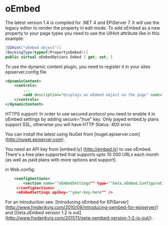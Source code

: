 oEmbed
======

The latest version 1.4 is compiled for .NET 4 and EPiServer 7. It will use the legacy editor to render the property in edit mode. To add oEmbed as a new property to your page types you need to use the UIHint attribute like in this example:
```csharp
[UIHint("oEmbed object")]
[BackingType(typeof(PropertyoEmbed))]
public virtual oEmbedOptions Embed { get; set; }
```

To use the dynamic content plugin, you need to register it in your sites episerver.config file 
```xml
<dynamicContent>
	<controls>
		...
		<add description="Displays an oEmbed object on the page" name="oEmbedPlugin" type="Geta.oEmbed.DynamicContent.oEmbedPlugin, Geta.oEmbed" />
	</controls>
</dynamicContent>
```
HTTPS support:
In order to use secured protocol you need to enable it in oEmbed settings by adding secure="true" key. Only payed embed.ly plans support SSL, otherwise you will have HTTP Status: 400 error.

You can install the latest using NuGet from [nuget.episerver.com] (http://nuget.episerver.com).

You need an API key from [embed.ly] (http://embed.ly) to use oEmbed. There's a free plan supported that supports upto 10 000 URLs each month (as well as paid plans with more options and support).

in Web.config:
```xml
    <configSections>
        <section name=""oEmbedSettings"" type=""Geta.oEmbed.Configuration.oEmbedSettings, Geta.oEmbed""/>
     </configSections>
     <oEmbedSettings apikey=""your-key-here"" />
```

For an introduction see: [Introducing oEmbed for EPiServer] (http://www.frederikvig.com/2010/09/introducing-oembed-for-episerver/) and [Geta.oEmbed version 1.2 is out] (http://www.frederikvig.com/2011/11/geta-oembed-version-1-2-is-out/).